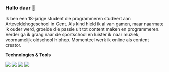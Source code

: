### Hallo daar 👋

Ik ben een 18-jarige student die programmeren studeert aan Arteveldehogeschool in Gent. 
Als kind hield ik al van gamen, maar naarmate ik ouder werd, groeide die passie uit tot content maken en programmeren. 
Verder ga ik graag naar de sportschool en luister ik naar muziek, voornamelijk oldschool hiphop. 
Momenteel werk ik online als content creator.

**Technologies & Tools**

<img src="https://img.shields.io/badge/Javascript-F7DF1E?logo=javascript&logoColor=white&style=flat" /> <img src="https://img.shields.io/badge/C%23-512BD4?logo=c-sharp&logoColor=white&style=flat" />
<img src="https://img.shields.io/badge/HTML-E34F26?logo=html&logoColor=white&style=flat" />
<img src="https://img.shields.io/badge/CSS-1572B6?logo=css&logoColor=white&style=flat" />
